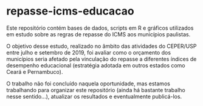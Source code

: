 # repasse-icms-educacao

Este repositório contém bases de dados, scripts em R e gráficos utilizados em estudo sobre as regras de repasse do ICMS aos municípios paulistas.

O objetivo desse estudo, realizado no âmbito das atividades do CEPER/USP entre julho e setembro de 2019, foi avaliar como o orçamento dos municípios seria afetado pela vinculação do repasse a diferentes índices de desempenho educacional (estratégia adotada em outros estados como Ceará e Pernambuco).

O trabalho não foi concluído naquela oportunidade, mas estamos trabalhando para organizar este repositório (ainda há bastante trabalho nesse sentido...), atualizar os resultados e eventualmente publicá-los.
